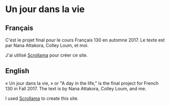 Un jour dans la vie
================

Français
---------------
C'est le projet final pour le cours Français 130 en automne 2017. Le texte est par Nana Attakora, Colley Loum, et moi.

J'ai utilisé [Scrollama](https://github.com/russellgoldenberg/scrollama) pour créer ce site.

English
---------------
« Un jour dans la vie, » or "A day in the life," is the final project for French 130 in Fall 2017. The text is by Nana Attakora, Colley Loum, and me.

I used [Scrollama](https://github.com/russellgoldenberg/scrollama) to create this site.
